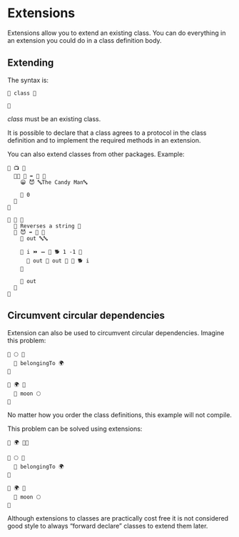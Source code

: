 # Extensions

Extensions allow you to extend an existing class. You can do everything in an 
extension you could do in a class definition body.

## Extending

The syntax is:

	🐋 class 🍇

	🍉

*class* must be an existing class.

It is possible to declare that a class agrees to a protocol in the class 
definition and to implement the required methods in an extension.

You can also extend classes from other packages. Example:

```
🐇 📺 🍇
  🐇🐖 🏁 ➡️ 🚂 🍇
    😀 😈 🔤The Candy Man🔤

    🍎 0
  🍉
🍉

🐋 🔡 🍇
  🌮 Reverses a string 🌮
  🐖 😈 ➡️ 🔡 🍇
    🍮 out 🔤🔤

    🔂 i ⏩ ➖ 📏 🐕 1 -1 🍇
      🍮 out 📝 out 🍺 🔬 🐕 i
    🍉

    🍎 out
  🍉
🍉
```

## Circumvent circular dependencies

Extension can also be used to circumvent circular dependencies. Imagine this 
problem:

```
🐇 🌕 🍇
  🍰 belongingTo 🌍
🍉

🐇 🌍 🍇
  🍰 moon 🌕
🍉

```

No matter how you order the class definitions, this example will not compile.

This problem can be solved using extensions:

```
🐇 🌍 🍇🍉

🐇 🌕 🍇
  🍰 belongingTo 🌍
🍉

🐋 🌍 🍇
  🍰 moon 🌕
🍉
```

Although extensions to classes are practically cost free it is not considered 
good style to always “forward declare” classes to extend them later.
